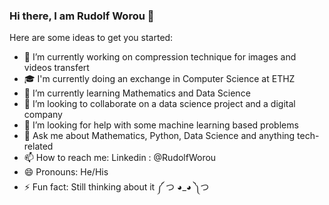 ### Hi there, I am Rudolf Worou 👋

<!--
**RudolfWorou/RudolfWorou** is a ✨ _special_ ✨ repository because its `README.md` (this file) appears on your GitHub profile.
-->
Here are some ideas to get you started:

- 🔭 I’m currently working on compression technique for images and videos transfert
- 🎓 I'm currently doing an exchange in Computer Science at ETHZ
- 🌱 I’m currently learning Mathematics and Data Science 
- 👯 I’m looking to collaborate on a data science project and a digital company
- 🤔 I’m looking for help with some machine learning based problems
- 💬 Ask me about Mathematics, Python, Data Science and anything tech-related 
- 📫 How to reach me: Linkedin : @RudolfWorou
- 😄 Pronouns: He/His
- ⚡ Fun fact: Still thinking about it ༼ つ ◕_◕ ༽つ

